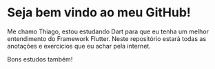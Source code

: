 # Seja bem vindo ao meu GitHub!

Me chamo Thiago, estou estudando Dart para que eu tenha um melhor entendimento do Framework Flutter.
Neste repositório estará todas as anotações e exercicios que eu achar pela internet.

Bons estudos também!
